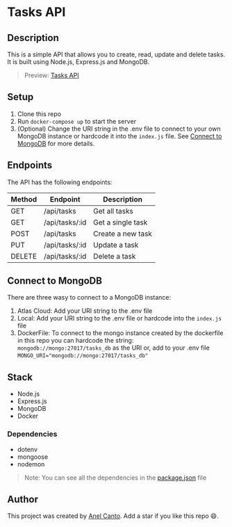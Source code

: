 # Tasks API

## Description

This is a simple API that allows you to create, read, update and delete tasks. It is built using Node.js, Express.js and MongoDB.

> Preview: [Tasks API](https://web-production-8d7a.up.railway.app/api/tasks)


## Setup
1. Clone this repo
2. Run `docker-compose up` to start the server
3. (Optional) Change the URI string in the .env file to connect to your own MongoDB instance or hardcode it into the `index.js` file. See [Connect to MongoDB](#connect-to-mongodb) for more details.


## Endpoints
The API has the following endpoints:

| Method | Endpoint | Description |
| ------ | -------- | ----------- |
| GET | /api/tasks | Get all tasks |
| GET | /api/tasks/:id | Get a single task |
| POST | /api/tasks | Create a new task |
| PUT | /api/tasks/:id | Update a task |
| DELETE | /api/tasks/:id | Delete a task |


## Connect to MongoDB

There are three wasy to connect to a MongoDB instance:

1. Atlas Cloud: Add your URI string to the .env file
2. Local: Add your URI string to the .env file or hardcode into the `index.js` file
3. DockerFile: To connect to the mongo instance created by the dockerfile in this repo you can hardcode the string:
   `mongodb://mongo:27017/tasks_db` as the URI or,
   add to your .env file `MONGO_URI="mongodb://mongo:27017/tasks_db"`

## Stack

- Node.js
- Express.js
- MongoDB
- Docker

### Dependencies

- dotenv
- mongoose
- nodemon

> Note: You can see all the dependencies in the [package.json](./package.json) file

## Author

This project was created by [Anel Canto](https://github.com/anelcanto). Add a star if you like this repo :smile:. 
